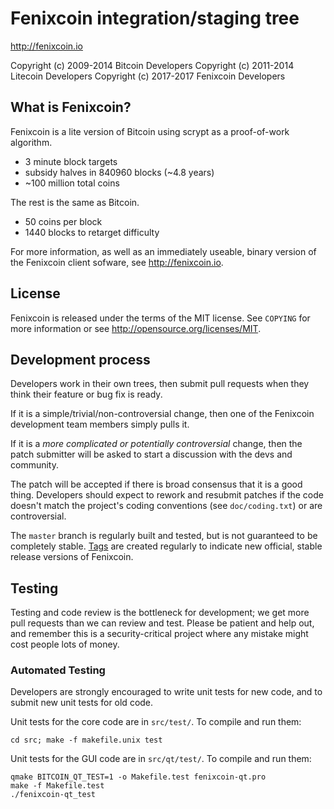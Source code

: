 Fenixcoin integration/staging tree
================================

http://fenixcoin.io

Copyright (c) 2009-2014 Bitcoin Developers
Copyright (c) 2011-2014 Litecoin Developers
Copyright (c) 2017-2017 Fenixcoin Developers

What is Fenixcoin?
----------------

Fenixcoin is a lite version of Bitcoin using scrypt as a proof-of-work algorithm.
 - 3 minute block targets
 - subsidy halves in 840960 blocks (~4.8 years)
 - ~100 million total coins

The rest is the same as Bitcoin.
 - 50 coins per block
 - 1440 blocks to retarget difficulty

For more information, as well as an immediately useable, binary version of
the Fenixcoin client sofware, see http://fenixcoin.io.

License
-------

Fenixcoin is released under the terms of the MIT license. See `COPYING` for more
information or see http://opensource.org/licenses/MIT.

Development process
-------------------

Developers work in their own trees, then submit pull requests when they think
their feature or bug fix is ready.

If it is a simple/trivial/non-controversial change, then one of the Fenixcoin
development team members simply pulls it.

If it is a *more complicated or potentially controversial* change, then the patch
submitter will be asked to start a discussion with the devs and community.

The patch will be accepted if there is broad consensus that it is a good thing.
Developers should expect to rework and resubmit patches if the code doesn't
match the project's coding conventions (see `doc/coding.txt`) or are
controversial.

The `master` branch is regularly built and tested, but is not guaranteed to be
completely stable. [Tags](https://github.com/fenixcoincoin/fenixcoin/tags) are created
regularly to indicate new official, stable release versions of Fenixcoin.

Testing
-------

Testing and code review is the bottleneck for development; we get more pull
requests than we can review and test. Please be patient and help out, and
remember this is a security-critical project where any mistake might cost people
lots of money.

### Automated Testing

Developers are strongly encouraged to write unit tests for new code, and to
submit new unit tests for old code.

Unit tests for the core code are in `src/test/`. To compile and run them:

    cd src; make -f makefile.unix test

Unit tests for the GUI code are in `src/qt/test/`. To compile and run them:

    qmake BITCOIN_QT_TEST=1 -o Makefile.test fenixcoin-qt.pro
    make -f Makefile.test
    ./fenixcoin-qt_test

